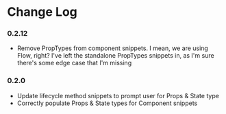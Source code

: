 # Change Log

### 0.2.12
* Remove PropTypes from component snippets.  I mean, we are using Flow, right?  I've left the standalone PropTypes snippets in, as I'm sure there's some edge case that I'm missing

### 0.2.0 

* Update lifecycle method snippets to prompt user for Props & State type
* Correctly populate Props & State types for Component snippets